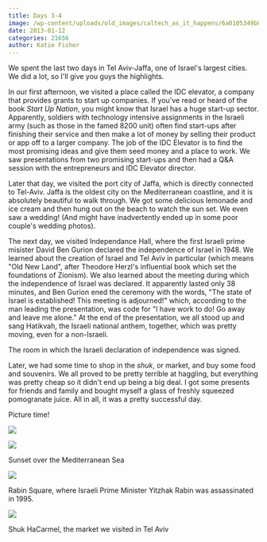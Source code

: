 ```yaml
---
title: Days 3-4
image: /wp-content/uploads/old_images/caltech_as_it_happens/6a0105349b8251970b017c35694390970b.jpg
date: 2013-01-12
categories: 21656
author: Katie Fisher
---
```


We spent the last two days in Tel Aviv-Jaffa, one of Israel's largest cities. We did a lot, so I'll give you guys the highlights.

In our first afternoon, we visited a place called the IDC elevator, a company that provides grants to start up companies. If you've read or heard of the book *Start Up Nation*, you might know that Israel has a huge start-up sector. Apparently, soldiers with technology intensive assignments in the Israeli army (such as those in the famed 8200 unit) often find start-ups after finishing their service and then make a lot of money by selling their product or app off to a larger company. The job of the IDC Elevator is to find the most promising ideas and give them seed money and a place to work. We saw presentations from two promising start-ups and then had a Q&amp;A session with the entrepreneurs and IDC Elevator director.

Later that day, we visited the port city of Jaffa, which is directly connected to Tel-Aviv. Jaffa is the oldest city on the Mediterranean coastline, and it is absolutely beautiful to walk through. We got some delicious lemonade and ice cream and then hung out on the beach to watch the sun set. We even saw a wedding! (And might have inadvertently ended up in some poor couple's wedding photos).

The next day, we visited Independance Hall, where the first Israeli prime misister David Ben Gurion declared the independence of Israel in 1948. We learned about the creation of Israel and Tel Aviv in particular (which means "Old New Land", after Theodore Herzl's influential book which set the foundations of Zionism). We also learned about the meeting during which the independence of Israel was declared. It apparently lasted only 38 minutes, and Ben Gurion ened the ceremony with the words, "The state of Israel is established! This meeting is adjourned!" which, according to the man leading the presentation, was code for "I have work to do! Go away and leave me alone." At the end of the presentation, we all stood up and sang Hatikvah, the Israeli national anthem, together, which was pretty moving, even for a non-Israeli.

The room in which the Israeli declaration of independence was signed.

Later, we had some time to shop in the *shuk*, or market, and buy some food and souvenirs. We all proved to be pretty terrible at haggling, but everything was pretty cheap so it didn't end up being a big deal. I got some presents for friends and family and bought myself a glass of freshly squeezed pomogranate juice. All in all, it was a pretty successful day.

Picture time!


![](/old_images/caltech_as_it_happens/6a0105349b8251970b017d3f980e70970c.jpg)


![](/old_images/caltech_as_it_happens/6a0105349b8251970b017c35692ba7970b.jpg)

Sunset over the Mediterranean Sea


![](/old_images/caltech_as_it_happens/6a0105349b8251970b017d3f981c45970c.jpg)

Rabin Square, where Israeli Prime Minister Yitzhak Rabin was assassinated in 1995.


![](/old_images/caltech_as_it_happens/6a0105349b8251970b017ee70c8158970d.jpg)

Shuk HaCarmel, the market we visited in Tel Aviv
